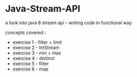 # Java-Stream-API
a look into java 8 stream api - writing code in functional way

concepts covered :
- exercise 1 - filter + limit
- exercise 2 - IntStream
- exercise 3 - min + max
- exercise 4 - distinct
- exercise 5 - filter
- exercise 6 - map